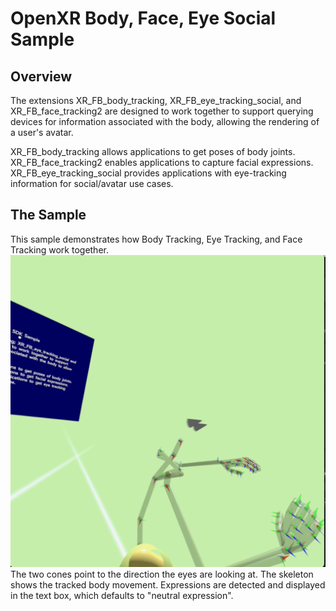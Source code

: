 # OpenXR Body, Face, Eye Social Sample

## Overview
The extensions XR_FB_body_tracking, XR_FB_eye_tracking_social, and XR_FB_face_tracking2 are designed to work together to support querying devices for information associated with the body, allowing the rendering of a user's avatar.

XR_FB_body_tracking allows applications to get poses of body joints. XR_FB_face_tracking2 enables applications to capture facial expressions. XR_FB_eye_tracking_social provides applications with eye-tracking information for social/avatar use cases.

## The Sample
This sample demonstrates how Body Tracking, Eye Tracking, and Face Tracking work together.
![Body Tracking](images/body_tracking.png) The two cones point to the direction the eyes are looking at. The skeleton shows the tracked body movement.
Expressions are detected and displayed in the text box, which defaults to "neutral expression".
